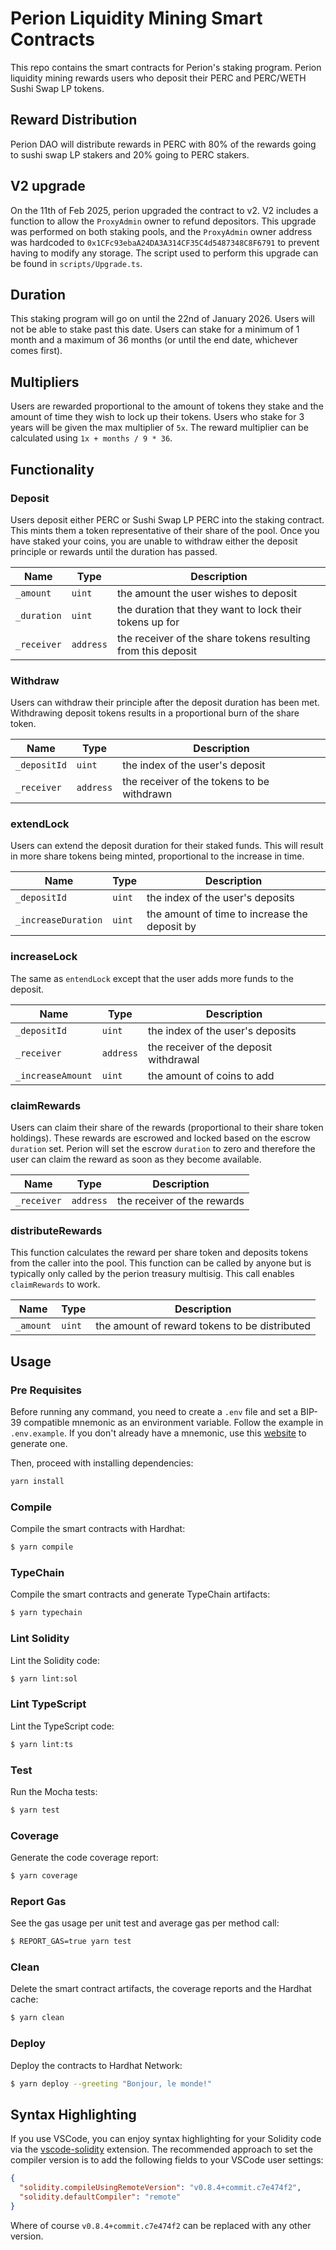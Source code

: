 # Perion Liquidity Mining Smart Contracts

This repo contains the smart contracts for Perion's staking program. Perion liquidity mining rewards users who deposit their PERC and PERC/WETH Sushi Swap LP tokens.

## Reward Distribution

Perion DAO will distribute rewards in PERC with 80% of the rewards going to sushi swap LP stakers and 20% going to PERC stakers.

## V2 upgrade

On the 11th of Feb 2025, perion upgraded the contract to v2. V2 includes a function to allow the `ProxyAdmin` owner to refund depositors. This upgrade was performed on both staking pools, and the `ProxyAdmin` owner address was hardcoded to `0x1CFc93ebaA24DA3A314CF35C4d5487348C8F6791` to prevent having to modify any storage. The script used to perform this upgrade can be found in `scripts/Upgrade.ts`.

## Duration

This staking program will go on until the 22nd of January 2026. Users will not be able to stake past this date. Users can stake for a minimum of 1 month and a maximum of 36 months (or until the end date, whichever comes first).

## Multipliers

Users are rewarded proportional to the amount of tokens they stake and the amount of time they wish to lock up their tokens. Users who stake for 3 years will be given the max multiplier of `5x`. The reward multiplier can be calculated using `1x + months / 9 * 36`.

## Functionality

### Deposit

Users deposit either PERC or Sushi Swap LP PERC into the staking contract. This mints them a token representative of their share of the pool. Once you have staked your coins, you are unable to withdraw either the deposit principle or rewards until the duration has passed.

| **Name**    | **Type**  | **Description**                                              |
| ----------- | --------- | ------------------------------------------------------------ |
| `_amount`   | `uint`    | the amount the user wishes to deposit                        |
| `_duration` | `uint`    | the duration that they want to lock their tokens up for      |
| `_receiver` | `address` | the receiver of the share tokens resulting from this deposit |

### Withdraw

Users can withdraw their principle after the deposit duration has been met. Withdrawing deposit tokens results in a proportional burn of the share token.

| **Name**     | **Type**  | **Description**                            |
| ------------ | --------- | ------------------------------------------ |
| `_depositId` | `uint`    | the index of the user's deposit            |
| `_receiver`  | `address` | the receiver of the tokens to be withdrawn |

### extendLock

Users can extend the deposit duration for their staked funds. This will result in more share tokens being minted, proportional to the increase in time.

| **Name**            | **Type** | **Description**                               |
| ------------------- | -------- | --------------------------------------------- |
| `_depositId`        | `uint`   | the index of the user's deposits              |
| `_increaseDuration` | `uint`   | the amount of time to increase the deposit by |

### increaseLock

The same as `entendLock` except that the user adds more funds to the deposit.

| **Name**          | **Type**  | **Description**                        |
| ----------------- | --------- | -------------------------------------- |
| `_depositId`      | `uint`    | the index of the user's deposits       |
| `_receiver`       | `address` | the receiver of the deposit withdrawal |
| `_increaseAmount` | `uint`    | the amount of coins to add             |

### claimRewards

Users can claim their share of the rewards (proportional to their share token holdings). These rewards are escrowed and locked based on the escrow `duration` set. Perion will set the escrow `duration` to zero and therefore the user can claim the reward as soon as they become available.

| **Name**    | **Type**  | **Description**             |
| ----------- | --------- | --------------------------- |
| `_receiver` | `address` | the receiver of the rewards |

### distributeRewards

This function calculates the reward per share token and deposits tokens from the caller into the pool. This function can be called by anyone but is typically only called by the perion treasury multisig. This call enables `claimRewards` to work.

| **Name**  | **Type** | **Description**                               |
| --------- | -------- | --------------------------------------------- |
| `_amount` | `uint`   | the amount of reward tokens to be distributed |

## Usage

### Pre Requisites

Before running any command, you need to create a `.env` file and set a BIP-39 compatible mnemonic as an environment
variable. Follow the example in `.env.example`. If you don't already have a mnemonic, use this [website](https://iancoleman.io/bip39/) to generate one.

Then, proceed with installing dependencies:

```sh
yarn install
```

### Compile

Compile the smart contracts with Hardhat:

```sh
$ yarn compile
```

### TypeChain

Compile the smart contracts and generate TypeChain artifacts:

```sh
$ yarn typechain
```

### Lint Solidity

Lint the Solidity code:

```sh
$ yarn lint:sol
```

### Lint TypeScript

Lint the TypeScript code:

```sh
$ yarn lint:ts
```

### Test

Run the Mocha tests:

```sh
$ yarn test
```

### Coverage

Generate the code coverage report:

```sh
$ yarn coverage
```

### Report Gas

See the gas usage per unit test and average gas per method call:

```sh
$ REPORT_GAS=true yarn test
```

### Clean

Delete the smart contract artifacts, the coverage reports and the Hardhat cache:

```sh
$ yarn clean
```

### Deploy

Deploy the contracts to Hardhat Network:

```sh
$ yarn deploy --greeting "Bonjour, le monde!"
```

## Syntax Highlighting

If you use VSCode, you can enjoy syntax highlighting for your Solidity code via the
[vscode-solidity](https://github.com/juanfranblanco/vscode-solidity) extension. The recommended approach to set the
compiler version is to add the following fields to your VSCode user settings:

```json
{
  "solidity.compileUsingRemoteVersion": "v0.8.4+commit.c7e474f2",
  "solidity.defaultCompiler": "remote"
}
```

Where of course `v0.8.4+commit.c7e474f2` can be replaced with any other version.
